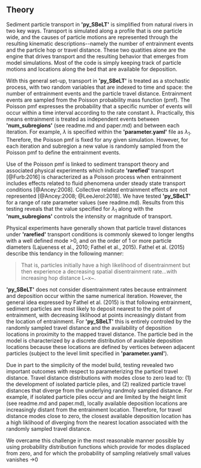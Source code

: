 ## Theory

Sediment particle transport in **'py_SBeLT'** is simplified from natural rivers in two key ways. Transport is simulated along a profile that is one particle wide,
and the causes of particle motions are represented through the resulting kinematic descriptions--namely the number of entrainment events and the particle hop or
travel distance. These two quatities alone are the engine that drives transport and the resulting behavior that emerges from model simulations. Most of the code
is simply keeping track of particle motions and locations along the bed that are available for deposition. 

With this general set-up, transport in **'py_SBeLT'** is treated as a stochastic process, with two random variables that are indexed to time and space: the number
of entrainment events and the particle travel distance. Entrainment events are sampled from the Poisson probability mass function (pmf). The Poisson pmf expresses
the probability that a specific number of events will occur within a time interval according to the rate constant &#955;. Practically, this means 
entrainment is treated as independent events between **'num_subregions'** (see readme.md and paper.md) and between each iteration. For example, 
$\lambda$ is specified within the **'parameter.yaml'** file as $\lambda_1$. Therefore, the Poisson pmf is fixed for any given 
simulation. However, for each iteration and subregion a new value is randomly sampled from the Poisson pmf to define the entrainment events. 

Use of the Poisson pmf is linked to sediment transport theory and associated physical experiments which indicate **'rarefied'** transport [@Furb:2016] is 
characterized as a Poisson process when entrainment includes effects related to fluid phenomena under steady state transport conditions [@Ancey:2008]. Collective 
related entrainment effects are not represented [@Ancey:2008; @LeeJerol:2018]. We have tested **'py_SBeLT'** for a range of rate parameter values (see readme.md). 
Results from this testing reveals that the value specified for $\lambda_1$ along with the **'num_subregions'** controls the intensity or magnitude 
of transport.

Physical experiments have generally shown that particle travel distances under **'rarefied'** transport conditions is commonly skewed to longer lengths with a 
well defined mode $>$0, and on the order of 1 or more particle diameters (Lajueness et al., 2010; Fathel et al., 2015). Fathel et al. (2015) describe this 
tendancy in the following manner:

> That is, particles initially have a high likelihood of disentrainment but then experience a decreasing spatial disentrainment rate...with increasing hop distance L~x~.

**'py_SBeLT'** does not consider disentrainment rates because entrainment and deposition occur within the same numerical iteration. However, the general idea 
expressed by Fathel et al. (2015) is that following entrainment, sediment particles are most likely to deposit nearest to the point of entrainment, with 
decreasing liklihood at points increasingly distant from the location of entrainment. For **'py_SBeLT'** this is entirely controled by the randomly sampled travel 
distance and the availability of deposition locations in proximity to the mapped travel distance. The particle bed in the model is characterized by a discrete 
distribution of available deposition locations because these locations are defined by vertices between adjacent particles (subject to the level limit specified in 
**'parameter.yaml'**). 

Due in part to the simplicity of the model build, testing revealed two important outcomes with respect to parameterizing the particel travel distance. Travel
distance distributions with modes close to zero lead to: (1) the development of isolated particle piles, and (2) realized particle travel distances that diverge 
from the underlying randmoly sampled distance. For example, if isolated particle piles occur and are limited by the height limit (see readme.md and paper.md), 
locally available deposition locations are increasingly distant from the entrainment location. Therefore, for travel distance modes close to zero, the closest 
available deposition location has a high liklihood of diverging from the nearest location associated with the randomly sampled travel distance.

We overcame this challenge in the most reasonable manner possible by using probability distribution functions which provide for modes displaced from zero, and for 
which the probability of sampling relatively small values vanishes $\rightarrow$0 

